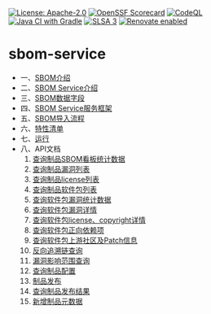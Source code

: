 [![License: Apache-2.0](https://img.shields.io/badge/License-Apache_2.0-blue.svg)](https://raw.githubusercontent.com/opensourceways/sbom-service/main/LICENSE)
[![OpenSSF Scorecard](https://api.securityscorecards.dev/projects/github.com/opensourceways/sbom-service/badge)](https://api.securityscorecards.dev/projects/github.com/opensourceways/sbom-service)
[![CodeQL](https://github.com/opensourceways/sbom-service/actions/workflows/codeql.yml/badge.svg)](https://github.com/opensourceways/sbom-service/actions/workflows/codeql.yml)
[![Java CI with Gradle](https://github.com/opensourceways/sbom-service/actions/workflows/gradle.yml/badge.svg)](https://github.com/opensourceways/sbom-service/actions/workflows/gradle.yml)
[![SLSA 3](https://slsa.dev/images/gh-badge-level3.svg)](https://slsa.dev)
[![Renovate enabled](https://img.shields.io/badge/renovate-enabled-brightgreen.svg)](https://renovatebot.com/)

# sbom-service

* 一、[SBOM介绍](doc/sbom/whatIsSbom.md)
* 二、[SBOM Service介绍](doc/sbom/sbomService.md)
* 三、[SBOM数据字段](doc/sbom/sbomFields.md)
* 四、[SBOM Service服务框架](doc/module/module.md)
* 五、[SBOM导入流程](doc/import_sbom/importSbom.md)
* 六、[特性清单](doc/features/features.md)
* 七、[运行](doc/run/howToRun.md)
* 八、API文档
  1. [查询制品SBOM看板统计数据](doc/api/查询制品SBOM看板统计数据.md)
  2. [查询制品漏洞列表](doc/api/查询制品漏洞列表.md)
  3. [查询制品license列表](doc/api/查询制品license列表.md)
  4. [查询制品软件包列表](doc/api/查询制品软件包列表.md)
  5. [查询软件包漏洞统计数据](doc/api/查询软件包漏洞统计数据.md)
  6. [查询软件包漏洞详情](doc/api/查询软件包漏洞详情.md)
  7. [查询软件包license、copyright详情](doc/api/查询软件包license、copyright详情.md)
  8. [查询软件包正向依赖项](doc/api/查询软件包正向依赖项.md)
  9. [查询软件包上游社区及Patch信息](doc/api/查询软件包上游社区及Patch信息.md)
  10. [反向追溯链查询](doc/api/反向追溯链查询.md)
  11. [漏洞影响范围查询](doc/api/漏洞影响范围查询.md)
  12. [查询制品配置](doc/api/查询制品配置.md)
  13. [制品发布](doc/api/制品发布.md)
  14. [查询制品发布结果](doc/api/查询制品发布结果.md)
  15. [新增制品元数据](doc/api/新增制品元数据.md)

